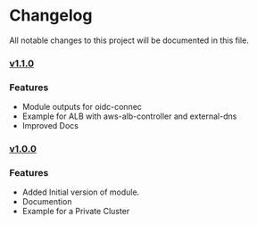 # Changelog

All notable changes to this project will be documented in this file.

### [v1.1.0](https://github.com/ishuar/terraform-eks/compare/v1.0.0...v1.1.0)

### Features

- Module outputs for oidc-connec
- Example for ALB with aws-alb-controller and external-dns
- Improved Docs

### [v1.0.0](https://github.com/ishuar/terraform-eks/commits/v1.0.0)

### Features

- Added Initial version of module.
- Documention 
- Example for a Private Cluster